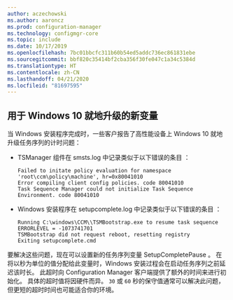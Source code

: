 ```yaml
---
author: aczechowski
ms.author: aaroncz
ms.prod: configuration-manager
ms.technology: configmgr-core
ms.topic: include
ms.date: 10/17/2019
ms.openlocfilehash: 7bc01bbcfc311b60b54ed5addc736ec861831ebe
ms.sourcegitcommit: bbf820c35414bf2cba356f30fe047c1a34c5384d
ms.translationtype: HT
ms.contentlocale: zh-CN
ms.lasthandoff: 04/21/2020
ms.locfileid: "81697595"
---
```

## <a name="new-variable-for-windows-10-in-place-upgrade"></a><a name="bkmk_osdvar"></a> 用于 Windows 10 就地升级的新变量

<!--4680263-->

当 Windows 安装程序完成时，一些客户报告了高性能设备上 Windows 10 就地升级任务序列的计时问题：

- TSManager 组件在 smsts.log 中记录类似于以下错误的条目  ：

    ``` log
    Failed to initate policy evaluation for namespace 'root\ccm\policy\machine', hr=0x80041010
    Error compiling client config policies. code 80041010
    Task Sequence Manager could not initialize Task Sequence Environment. code 80041010
    ```

- Windows 安装程序在 setupcomplete.log 中记录类似于以下错误的条目  ：

    ``` log
    Running C:\windows\CCM\\TSMBootstrap.exe to resume task sequence
    ERRORLEVEL = -1073741701
    TSMBootstrap did not request reboot, resetting registry
    Exiting setupcomplete.cmd
    ```

要解决这些问题，现在可以设置新的任务序列变量 SetupCompletePause  。 在将以秒为单位的值分配给此变量时，Windows 安装过程会在启动任务序列之前延迟该时长。 此超时向 Configuration Manager 客户端提供了额外的时间来进行初始化。 具体的超时值将因硬件而异。 `30` 或 `60` 秒的保守值通常可以解决此问题，但更短的超时时间也可能适合你的环境。
